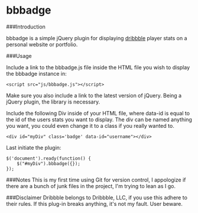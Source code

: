 bbbadge
=======

###Introduction

bbbadge is a simple jQuery plugin for displaying <a href="http://www.Dribbble.com/">dribbble</a> player stats on a personal website or portfolio.

###Usage

Include a link to the bbbadge.js file inside the HTML file you wish to display the bbbadge instance in:
  
```
<script src="js/bbbadge.js"></script>
```
Make sure you also include a link to the latest version of jQuery.  Being a jQuery plugin, the library is necessary.

Include the following Div inside of your HTML file, where data-id is equal to the id of the users stats you want to display.  The div can be named anything you want, you could even change it to a class if you really wanted to.

```
<div id="myDiv" class='badge' data-id="username"></div>
```

Last initiate the plugin: 
```
$('document').ready(function() {
	$("#myDiv").bbbadge({});
});
```

###Notes 
This is my first time using Git for version control, I appologize if there are a bunch of junk files in the project, I'm trying to lean as I go.

###Disclaimer
Dribbble belongs to Dribbble, LLC, if you use this adhere to their rules.  If this plug-in breaks anything, it's not my fault.  User beware.